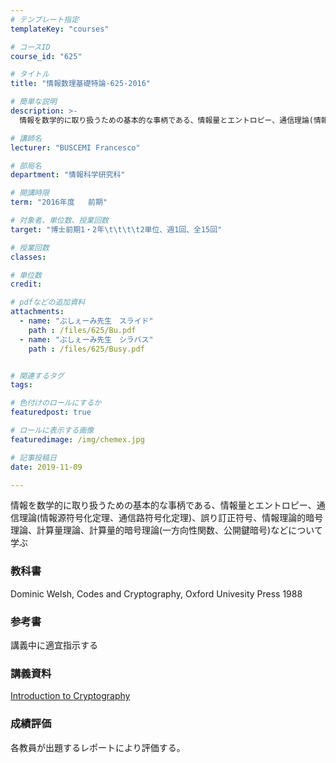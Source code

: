 ```yaml
---
# テンプレート指定
templateKey: "courses"

# コースID
course_id: "625"

# タイトル
title: "情報数理基礎特論-625-2016"

# 簡単な説明
description: >-
  情報を数学的に取り扱うための基本的な事柄である、情報量とエントロピー、通信理論(情報源符号化定理、通信路符号化定理)、誤り訂正符号、情報理論的暗号理論、計算量理論、計算量的暗号理論(一方向性関数、公開...

# 講師名
lecturer: "BUSCEMI Francesco"

# 部局名
department: "情報科学研究科"

# 開講時限
term: "2016年度	前期"

# 対象者、単位数、授業回数
target: "博士前期1・2年\t\t\t\t2単位、週1回、全15回"

# 授業回数
classes: 

# 単位数
credit: 

# pdfなどの追加資料
attachments: 
  - name: "ぶしぇーみ先生　スライド" 
    path : /files/625/Bu.pdf
  - name: "ぶしぇーみ先生　シラバス" 
    path : /files/625/Busy.pdf


# 関連するタグ
tags:

# 色付けのロールにするか
featuredpost: true

# ロールに表示する画像
featuredimage: /img/chemex.jpg

# 記事投稿日
date: 2019-11-09

---
```

情報を数学的に取り扱うための基本的な事柄である、情報量とエントロピー、通信理論(情報源符号化定理、通信路符号化定理)、誤り訂正符号、情報理論的暗号理論、計算量理論、計算量的暗号理論(一方向性関数、公開鍵暗号)などについて学ぶ


### 教科書

Dominic Welsh, Codes and Cryptography, Oxford Univesity Press 1988 

### 参考書

講義中に適宜指示する

### 講義資料


[Introduction to Cryptography](/files/625/Bu.pdf) 

### 成績評価

各教員が出題するレポートにより評価する。
